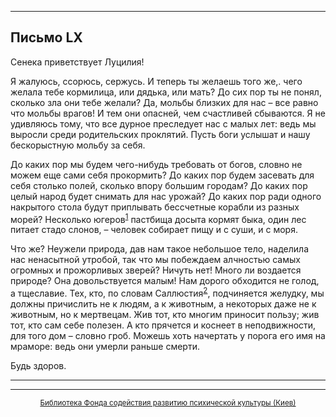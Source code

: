 

* * *

## Письмо LX

Сенека приветствует Луцилия!

Я жалуюсь, ссорюсь, сержусь. И теперь ты желаешь того же,. чего желала тебе кормилица, или дядька, или мать? До сих пор ты не понял, сколько зла они тебе желали? Да, мольбы близких для нас – все равно что мольбы врагов! И тем они опасней, чем счастливей сбываются. Я не удивляюсь тому, что все дурное преследует нас с малых лет: ведь мы выросли среди родительских проклятий. Пусть боги услышат и нашу бескорыстную мольбу за себя.

До каких пор мы будем чего-нибудь требовать от богов, словно не можем еще сами себя прокормить? До каких пор будем засевать для себя столько полей, сколько впору большим городам? До каких пор целый народ будет снимать для нас урожай? До каких пор ради одного накрытого стола будут приплывать бессчетные корабли из разных морей? Несколько югеров<sup>[1](refer.htm#pLX-1)</sup> пастбища досыта кормят быка, один лес питает стадо слонов, – человек собирает пищу и с суши, и с моря.

Что же? Неужели природа, дав нам такое небольшое тело, наделила нас ненасытной утробой, так что мы побеждаем алчностью самых огромных и прожорливых зверей? Ничуть нет! Много ли воздается природе? Она довольствуется малым! Нам дорого обходится не голод, а тщеславие. Тех, кто, по словам Саллюстия<sup>[2](refer.htm#pLX-2)</sup>, подчиняется желудку, мы должны причислить не к людям, а к животным, а некоторых даже не к животным, но к мертвецам. Жив тот, кто многим приносит пользу; жив тот, кто сам себе полезен. А кто прячется и коснеет в неподвижности, для того дом – словно гроб. Можешь хоть начертать у порога его имя на мраморе: ведь они умерли раньше смерти.

Будь здоров.

<div align="center">

* * *



* * *

[<small>Библиотека Фонда содействия развитию психической культуры (Киев)</small>](mailto:webmaster@psylib.kiev.ua)</div>